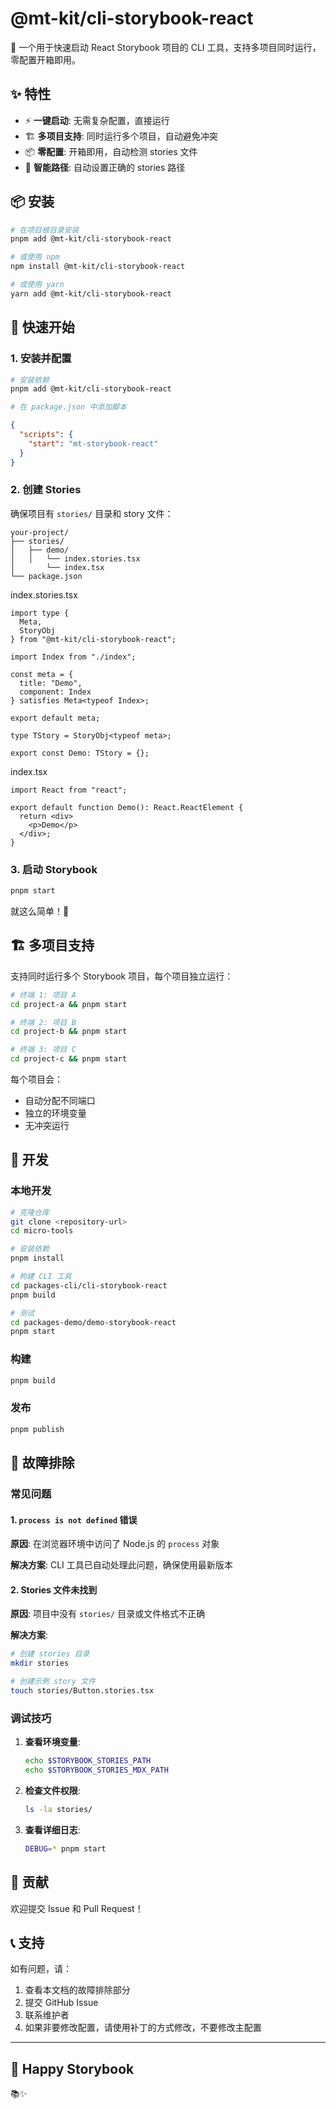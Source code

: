 # @mt-kit/cli-storybook-react

🚀 一个用于快速启动 React Storybook 项目的 CLI 工具，支持多项目同时运行，零配置开箱即用。

## ✨ 特性

- ⚡ **一键启动**: 无需复杂配置，直接运行
- 🏗️ **多项目支持**: 同时运行多个项目，自动避免冲突
- 📦 **零配置**: 开箱即用，自动检测 stories 文件
- 🎯 **智能路径**: 自动设置正确的 stories 路径

## 📦 安装

```bash
# 在项目根目录安装
pnpm add @mt-kit/cli-storybook-react

# 或使用 npm
npm install @mt-kit/cli-storybook-react

# 或使用 yarn
yarn add @mt-kit/cli-storybook-react
```

## 🚀 快速开始

### 1. 安装并配置

```bash
# 安装依赖
pnpm add @mt-kit/cli-storybook-react

# 在 package.json 中添加脚本
```

```json
{
  "scripts": {
    "start": "mt-storybook-react"
  }
}
```

### 2. 创建 Stories

确保项目有 `stories/` 目录和 story 文件：

```text
your-project/
├── stories/
│   ├── demo/
│   │   └── index.stories.tsx
│       └── index.tsx
└── package.json
```

index.stories.tsx

```tsx
import type {
  Meta,
  StoryObj
} from "@mt-kit/cli-storybook-react";

import Index from "./index";

const meta = {
  title: "Demo",
  component: Index
} satisfies Meta<typeof Index>;

export default meta;

type TStory = StoryObj<typeof meta>;

export const Demo: TStory = {};
```

index.tsx

```tsx
import React from "react";

export default function Demo(): React.ReactElement {
  return <div>
    <p>Demo</p>
  </div>;
}
```

### 3. 启动 Storybook

```bash
pnpm start
```

就这么简单！🎉

## 🏗️ 多项目支持

支持同时运行多个 Storybook 项目，每个项目独立运行：

```bash
# 终端 1: 项目 A
cd project-a && pnpm start

# 终端 2: 项目 B  
cd project-b && pnpm start

# 终端 3: 项目 C
cd project-c && pnpm start
```

每个项目会：

- 自动分配不同端口
- 独立的环境变量
- 无冲突运行

## 🔧 开发

### 本地开发

```bash
# 克隆仓库
git clone <repository-url>
cd micro-tools

# 安装依赖
pnpm install

# 构建 CLI 工具
cd packages-cli/cli-storybook-react
pnpm build

# 测试
cd packages-demo/demo-storybook-react
pnpm start
```

### 构建

```bash
pnpm build
```

### 发布

```bash
pnpm publish
```

## 🐛 故障排除

### 常见问题

#### 1. `process is not defined` 错误

**原因**: 在浏览器环境中访问了 Node.js 的 `process` 对象

**解决方案**: CLI 工具已自动处理此问题，确保使用最新版本

#### 2. Stories 文件未找到

**原因**: 项目中没有 `stories/` 目录或文件格式不正确

**解决方案**:

```bash
# 创建 stories 目录
mkdir stories

# 创建示例 story 文件
touch stories/Button.stories.tsx
```

### 调试技巧

1. **查看环境变量**:

   ```bash
   echo $STORYBOOK_STORIES_PATH
   echo $STORYBOOK_STORIES_MDX_PATH
   ```

2. **检查文件权限**:

   ```bash
   ls -la stories/
   ```

3. **查看详细日志**:

   ```bash
   DEBUG=* pnpm start
   ```

## 🤝 贡献

欢迎提交 Issue 和 Pull Request！

## 📞 支持

如有问题，请：

1. 查看本文档的故障排除部分
2. 提交 GitHub Issue
3. 联系维护者
4. 如果非要修改配置，请使用补丁的方式修改，不要修改主配置

---

## 🎉 Happy Storybook

📚✨
